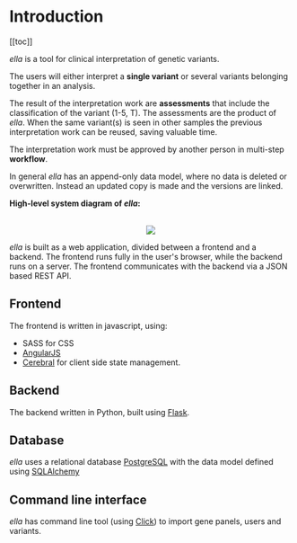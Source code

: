 # Introduction


[[toc]]

*ella* is a tool for clinical interpretation of genetic variants.

The users will either interpret a **single variant** or several variants belonging together in an analysis.

The result of the interpretation work are **assessments** that include the classification of the variant (1-5, T). The assessments are the product of *ella*. When the same variant(s)  is seen in other samples the previous interpretation work can be reused, saving valuable time.

The interpretation work must be approved by another person in multi-step **workflow**.

In general *ella* has an append-only data model, where no data is deleted or overwritten. Instead an updated copy is made and the versions are linked.

**High-level system diagram of *ella*:**

<br>
<div style="text-align:center"><img src="./img/system.png"></div>

*ella* is built as a web application, divided between a frontend and a backend. The frontend runs fully in the user's browser, while the backend runs on a server. The frontend communicates with the backend via a JSON based REST API.

## Frontend
The frontend is written in javascript, using:

- SASS for CSS
- [AngularJS](https://angularjs.org/)
- [Cerebral](http://cerebraljs.com/) for client side state management.

## Backend
The backend written in Python, built using [Flask](http://flask.pocoo.org/).

## Database
*ella* uses a relational database [PostgreSQL](https://www.postgresql.org/) with the data model
defined using [SQLAlchemy](https://www.sqlalchemy.org/)

## Command line interface
*ella* has command line tool (using [Click](http://click.pocoo.org/)) to import gene panels, users and variants.
